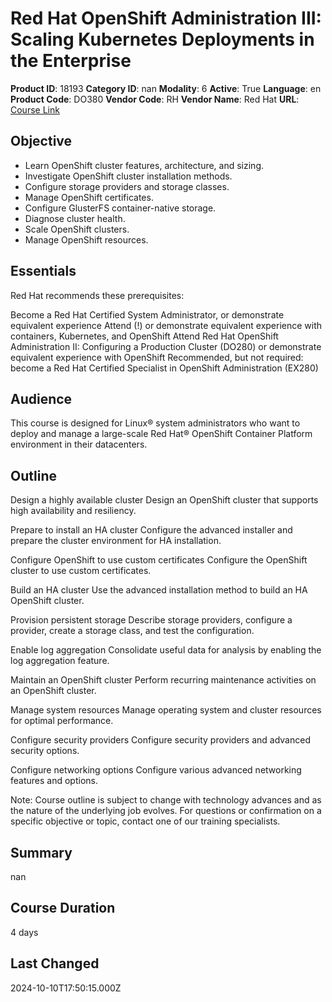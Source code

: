 # Red Hat OpenShift Administration III: Scaling Kubernetes Deployments in the Enterprise

**Product ID**: 18193
**Category ID**: nan
**Modality**: 6
**Active**: True
**Language**: en
**Product Code**: DO380
**Vendor Code**: RH
**Vendor Name**: Red Hat
**URL**: [Course Link](https://www.fastlaneus.com/course/redhat-do380)

## Objective
- Learn OpenShift cluster features, architecture, and sizing.
- Investigate OpenShift cluster installation methods.
- Configure storage providers and storage classes.
- Manage OpenShift certificates.
- Configure GlusterFS container-native storage.
- Diagnose cluster health.
- Scale OpenShift clusters.
- Manage OpenShift resources.

## Essentials
Red Hat recommends these prerequisites:

Become a Red Hat Certified System Administrator, or demonstrate equivalent experience
Attend (!)  or demonstrate equivalent experience with containers, Kubernetes, and OpenShift
Attend Red Hat OpenShift Administration II: Configuring a Production Cluster (DO280) or demonstrate equivalent experience with OpenShift
Recommended, but not required: become a Red Hat Certified Specialist in OpenShift Administration (EX280)

## Audience
This course is designed for Linux® system administrators who want to deploy and manage a large-scale Red Hat® OpenShift Container Platform environment in their datacenters.

## Outline
Design a highly available cluster
Design an OpenShift cluster that supports high availability and resiliency.

Prepare to install an HA cluster
Configure the advanced installer and prepare the cluster environment for HA installation.

Configure OpenShift to use custom certificates
Configure the OpenShift cluster to use custom certificates.

Build an HA cluster
Use the advanced installation method to build an HA OpenShift cluster.

Provision persistent storage
Describe storage providers, configure a provider, create a storage class, and test the configuration.

Enable log aggregation
Consolidate useful data for analysis by enabling the log aggregation feature.

Maintain an OpenShift cluster
Perform recurring maintenance activities on an OpenShift cluster.

Manage system resources
Manage operating system and cluster resources for optimal performance.

Configure security providers
Configure security providers and advanced security options.

Configure networking options
Configure various advanced networking features and options.

Note: Course outline is subject to change with technology advances and as the nature of the underlying job evolves. For questions or confirmation on a specific objective or topic, contact one of our training specialists.

## Summary
nan

## Course Duration
4 days

## Last Changed
2024-10-10T17:50:15.000Z
